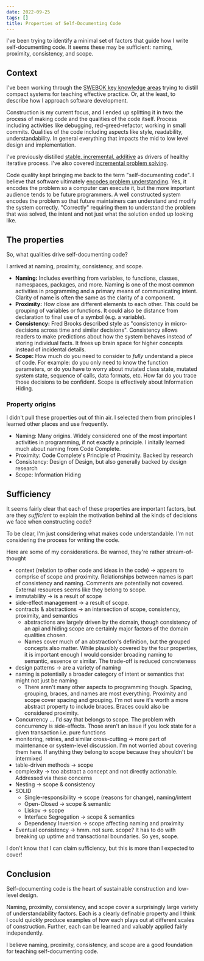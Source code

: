 ```yaml
---
date: 2022-09-25
tags: []
title: Properties of Self-Documenting Code
---
```


<!-- IDEA: Semantic or Meaning might be better than Naming. I'm realizing that actions like groupings of parameters or if we give something a dedicated type are also actions that carry semantic, but aren't covered in my current principles 
If I use semantic over naming the acronym could be SSPC (speak). The code should speak for itself, it should speak of the domain, it should speak to the readers.
- Essence is another potential option instead of naming (SPEC?)
-->

<!-- TODO: consider portability and trimability -->

I've been trying to identify a minimal set of factors that guide how I write self-documenting code.
It seems these may be sufficient: naming, proximity, consistency, and scope.
<!--more-->


## Context

I've been working through the [SWEBOK key knowledge areas](../posts/2021-08-27-SWEBOK-Modified-topic-diagram.md) trying 
to distill compact systems for teaching effective practice. Or, at the least, to describe how I approach software development.

Construction is my current focus, and I ended up splitting it in two: the process of making code and the qualities of the code itself.
Process including activities like debugging, red-greed-refactor, working in small commits. 
Qualities of the code including aspects like style, readability, understandability. In general everything that impacts the mid to low level
design and implementation.

I've previously distilled [stable, incremental, additive](../posts/2022-02-25-Stable-Incremental-Additive.md) as drivers of healthy iterative process.
I've also covered [incremental problem solving](../posts/Whats-Your-Duck-V2/2022-06-16-2-Design-Tree-and-Incremental-Progress.md).

Code quality kept bringing me back to the term "self-documenting code". I believe that software ultimately [encodes problem understanding](../posts/Whats-Your-Duck-V2/2022-06-16-1-Software-as-Clarity.md). Yes, it encodes the problem so a computer can execute it, but the more important audience tends to be future programmers.
A well constructed system encodes the problem so that future maintainers can understand and modify the system correctly. 
"Correctly" requiring them to understand the problem that was solved, the intent and not just what the solution ended up looking like.

## The properties

So, what qualities drive self-documenting code?

I arrived at naming, proximity, consistency, and scope.

- **Naming:** Includes everthing from variables, to functions, classes, namespaces, packages, and more. 
Naming is one of the most common activities in programming and a primary means of communicating intent. Clarity of name is often the same as the clarity of a component.
- **Proximity:** How close are different elements to each other. This could be grouping of variables or functions. It could also be distance from declaration to final use of a symbol (e.g. a variable).
- **Consistency:** Fred Brooks described style as "consistency in micro-decisions across time and similar decisions". Consistency allows readers to make predictions about how the system behaves instead of storing individual facts. It frees up brain space for higher concepts instead of incidental details.
- **Scope:** How much do you need to consider to *fully* understand a piece of code. For example: do you only need to know the function parameters, or do you have to worry about mutated class state, mutated system state, sequence of calls, data formats, etc. How far do you trace those decisions to be confident. Scope is effectively about Information Hiding.

### Property origins

I didn't pull these properties out of thin air. I selected them from principles I learned other places and use frequently.
- Naming: Many origins. Widely considered one of the most important activities in programming, if not exactly a principle. I initally learned much about naming from Code Complete.
- Proximity: Code Complete's Principle of Proximity. Backed by research
- Consistency: Design of Design, but also generally backed by design research
- Scope: Information Hiding

## Sufficiency

It seems fairly clear that each of these properties are important factors, but are they *sufficient* to explain the motivation behind all the kinds of decisions we face when constructing code? 

To be clear, I'm just considering what makes code understandable. I'm not considering the process for writing the code. 

Here are some of my considerations. Be warned, they're rather stream-of-thought

- context (relation to other code and ideas in the code) -> appears to comprise of scope and proximity. Relationships between names is part of consistency and naming. Comments are potentially not covered. External resources seems like they belong to scope.
- immutability -> is a result of scope
- side-effect management -> a result of scope.
- contracts & abstractions -> an intersection of scope, consistency, proximity, and semantics
  - abstractions are largely driven by the domain, though consistency of an api and hiding scope are certainly major factors of the domain qualities chosen.
  - Names cover much of an abstraction's definition, but the grouped concepts also matter. While plausibly covered by the four properties, it is important enough I would consider broading naming to semantic, essence or similar. The trade-off is reduced concreteness 
- design patterns -> are a variety of naming
- naming is potentially a broader category of intent or semantics that might not just be naming
  - There aren't many other aspects to programming though. Spacing, grouping, braces, and names are most everything. Proximity and scope cover spacing and grouping. I'm not sure it's worth a more abstract property to include braces. Braces could also be considered proximity.
- Concurrency ... I'd say that belongs to scope. The problem with concurrency is side-effects. Those aren't an issue if you lock state for a given transaction i.e. pure functions
- monitoring, retries, and similar cross-cutting -> more part of maintenance or system-level discussion. I'm not worried about covering them here. If anything they belong to scope because they shouldn't be intermixed
- table-driven methods -> scope
- complexity -> too abstract a concept and not directly actionable. Addressed via these concerns
- Nesting -> scope & consistency 
- SOLID
  - Single-responsibility -> scope (reasons for change), naming/intent
  - Open-Closed -> scope & semantic
  - Liskov -> scope
  - Interface Segregation -> scope & semantics
  - Dependency Inversion -> scope affecting naming and proximity
- Eventual consistency -> hmm. not sure. scope? It has to do with breaking up uptime and transactional boundaries. So yes, scope.

I don't know that I can claim sufficiency, but this is more than I expected to cover!


## Conclusion

Self-documenting code is the heart of sustainable construction and low-level design.

Naming, proximity, consistency, and scope cover a surprisingly large variety of understandability factors. Each is a clearly definable property and I think I could quickly produce examples of how each plays out at different scales of construction. Further, each can be learned and valuably applied fairly independently.

I believe naming, proximity, consistency, and scope are a good foundation for teaching self-documenting code. 
